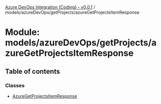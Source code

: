 [Azure DevOps Integration (Coding) - v0.0.1](../README.md) / models/azureDevOps/getProjects/azureGetProjectsItemResponse

# Module: models/azureDevOps/getProjects/azureGetProjectsItemResponse

## Table of contents

### Classes

- [AzureGetProjectsItemResponse](../classes/models_azureDevOps_getProjects_azureGetProjectsItemResponse.AzureGetProjectsItemResponse.md)
